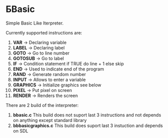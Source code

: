 # БBasic


Simple Basic Like Iterpreter.



Currently supported instructions are:
1.  **VAR** -> Declaring variable
2.  **LABEL** -> Declaring label
3.  **GOTO** -> Go to line number
4.  **GOTOSUB** -> Go to label
5.  **IF** -> Condition statement if TRUE do line + 1 else skip
6.  **END** -> Used to indicate end of the program
7.  **RAND** -> Generate random number
8.  **INPUT** -> Allows to enter a variable
9.  **GRAPHICS** -> Initialize graphics see below
10. **PIXEL** -> Put pixel on screen
11. **RENDER** -> Renders the screen


There are 2 build of the interpreter:
1. **bbasic.c** This build does not suport last 3 instructions and not depends on anything except standard library
2. **bbbasicgraphics.c** This build does suport last 3 instuction and depends on SDL






